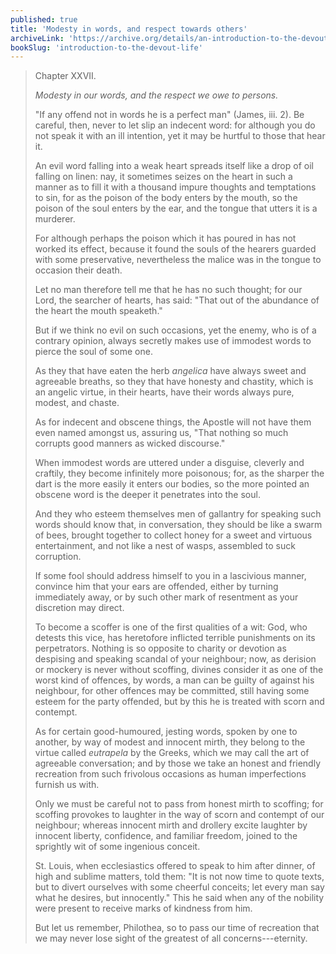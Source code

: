```yaml
---
published: true
title: 'Modesty in words, and respect towards others'
archiveLink: 'https://archive.org/details/an-introduction-to-the-devout-life/page/175?view=theater'
bookSlug: 'introduction-to-the-devout-life'
---
```


> Chapter XXVII.
>
> *Modesty in our words, and the respect we owe to persons.*
>
> "If any offend not in words he is a perfect man" (James, iii. 2). Be careful, then, never to let slip an indecent word: for although you do not speak it with an ill intention, yet it may be hurtful to those that hear it.
>
> An evil word falling into a weak heart spreads itself like a drop of oil falling on linen: nay, it sometimes seizes on the heart in such a manner as to fill it with a thousand impure thoughts and temptations to sin, for as the poison of the body enters by the mouth, so the poison of the soul enters by the ear, and the tongue that utters it is a murderer.
>
> For although perhaps the poison which it has poured in has not worked its effect, because it found the souls of the hearers guarded with some preservative, nevertheless the malice was in the tongue to occasion their death.
>
> Let no man therefore tell me that he has no such thought; for our Lord, the searcher of hearts, has said: "That out of the abundance of the heart the mouth speaketh."
>
> But if we think no evil on such occasions, yet the enemy, who is of a contrary opinion, always secretly makes use of immodest words to pierce the soul of some one.
>
> As they that have eaten the herb *angelica* have always sweet and agreeable breaths, so they that have honesty and chastity, which is an angelic virtue, in their hearts, have their words always pure, modest, and chaste.
>
> As for indecent and obscene things, the Apostle will not have them even named amongst us, assuring us, "That nothing so much corrupts good manners as wicked discourse."
>
> When immodest words are uttered under a disguise, cleverly and craftily, they become infinitely more poisonous; for, as the sharper the dart is the more easily it enters our bodies, so the more pointed an obscene word is the deeper it penetrates into the soul.
>
> And they who esteem themselves men of gallantry for speaking such words should know that, in conversation, they should be like a swarm of bees, brought together to collect honey for a sweet and virtuous entertainment, and not like a nest of wasps, assembled to suck corruption.
>
> If some fool should address himself to you in a lascivious manner, convince him that your ears are offended, either by turning immediately away, or by such other mark of resentment as your discretion may direct.
>
> To become a scoffer is one of the first qualities of a wit: God, who detests this vice, has heretofore inflicted terrible punishments on its perpetrators. Nothing is so opposite to charity or devotion as despising and speaking scandal of your neighbour; now, as derision or mockery is never without scoffing, divines consider it as one of the worst kind of offences, by words, a man can be guilty of against his neighbour, for other offences may be committed, still having some esteem for the party offended, but by this he is treated with scorn and contempt.
>
> As for certain good-humoured, jesting words, spoken by one to another, by way of modest and innocent mirth, they belong to the virtue called *eutrapela* by the Greeks, which we may call the art of agreeable conversation; and by those we take an honest and friendly recreation from such frivolous occasions as human imperfections furnish us with.
>
> Only we must be careful not to pass from honest mirth to scoffing; for scoffing provokes to laughter in the way of scorn and contempt of our neighbour; whereas innocent mirth and drollery excite laughter by innocent liberty, confidence, and familiar freedom, joined to the sprightly wit of some ingenious conceit.
>
> St. Louis, when ecclesiastics offered to speak to him after dinner, of high and sublime matters, told them: "It is not now time to quote texts, but to divert ourselves with some cheerful conceits; let every man say what he desires, but innocently." This he said when any of the nobility were present to receive marks of kindness from him.
>
> But let us remember, Philothea, so to pass our time of recreation that we may never lose sight of the greatest of all concerns---eternity.